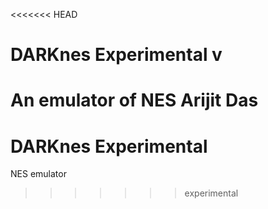 <<<<<<< HEAD
# DARKnes Experimental v
An emulator of NES 
Arijit Das
=======
# DARKnes Experimental
NES emulator

>>>>>>> experimental
